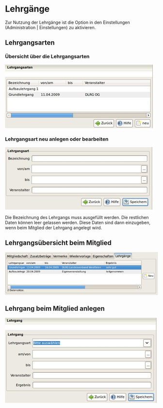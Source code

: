 # Lehrgänge

Zur Nutzung der Lehrgänge ist die Option in den Einstellungen \(Administration \| Einstellungen\) zu aktivieren.

## Lehrgangsarten

### Übersicht über die Lehrgangsarten

![](/assets/Lehrgangsarten.jpg)

### Lehrgangsart neu anlegen oder bearbeiten

![](/assets/Lehrgangsart.jpg)

Die Bezeichnung des Lehrgangs muss ausgefüllt werden. Die restlichen Daten können leer gelassen werden. Diese Daten sind dann einzugeben, wenn beim Mitglied der Lehrgang angelegt wird.

## Lehrgangsübersicht beim Mitglied

![](/assets/Mitgliedlehrgaenge.jpg)

## Lehrgang beim Mitglied anlegen

![](/assets/Mitgliedlehrgang-2.jpg)



